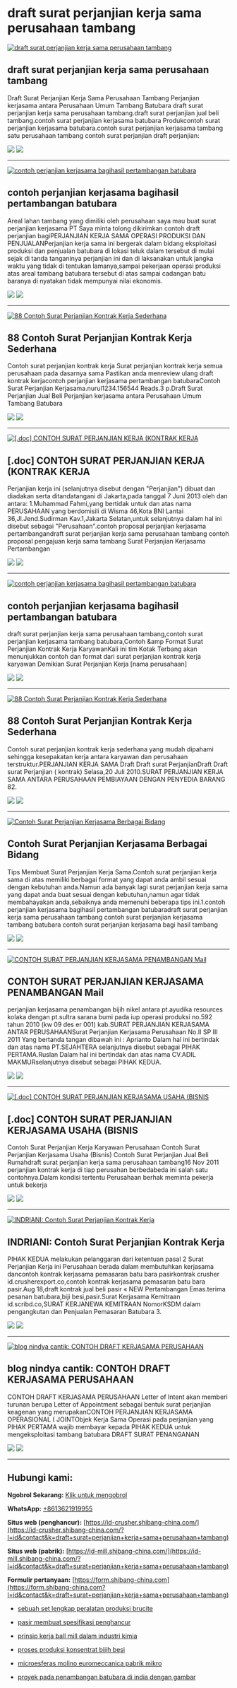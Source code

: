 # draft surat perjanjian kerja sama perusahaan tambang

<a href="https://swt.shibang-china.com/?l=id&img&k=draft+surat+perjanjian+kerja+sama+perusahaan+tambang" target="_blank">![draft surat perjanjian kerja sama perusahaan tambang](http://static.shibang-china.com/all-800x300/742.jpg)</a>

## draft surat perjanjian kerja sama perusahaan tambang
Draft Surat Perjanjian Kerja Sama Perusahaan Tambang Perjanjian kerjasama antara Perusahaan Umum Tambang Batubara draft surat perjanjian kerja sama perusahaan tambang.draft surat perjanjian jual beli tambang.contoh surat perjanjian kerjasama batubara Produkcontoh surat perjanjian kerjasama batubara.contoh surat perjanjian kerjasama tambang satu perusahaan tambang contoh surat perjanjian draft perjanjian:


<a href="https://whatsapp.shibangsoft.com/WhatsApp.php" target="_blank" title="WhatsApp">![](http://static.shibang-china.com/icon/whatsapp.png)</a> <a href="https://swt.shibang-china.com/?l=id&icon&k=draft+surat+perjanjian+kerja+sama+perusahaan+tambang" target="_blank">![](http://static.shibang-china.com/icon/chat-id.png)</a>

---

<a href="https://swt.shibang-china.com/?l=id&img&k=draft+surat+perjanjian+kerja+sama+perusahaan+tambang" target="_blank">![contoh perjanjian kerjasama bagihasil pertambangan batubara](http://static.shibang-china.com/all-800x300/626.jpg)</a>

## contoh perjanjian kerjasama bagihasil pertambangan batubara
Areal lahan tambang yang dimiliki oleh perusahaan saya mau buat surat perjanjian kerjasama PT Saya minta tolong dikirimkan contoh draft perjanjian bagiPERJANJIAN KERJA SAMA OPERASI PRODUKSI DAN PENJUALANPerjanjian kerja sama ini bergerak dalam bidang eksploitasi produksi dan penjualan batubara di lokasi teluk dalam tersebut di mulai sejak di tanda tanganinya perjanjian ini dan di laksanakan untuk jangka waktu yang tidak di tentukan lamanya,sampai pekerjaan operasi produksi atas areal tambang batubara tersebut di atas sampai cadangan batu baranya di nyatakan tidak mempunyai nilai ekonomis.


<a href="https://whatsapp.shibangsoft.com/WhatsApp.php" target="_blank" title="WhatsApp">![](http://static.shibang-china.com/icon/whatsapp.png)</a> <a href="https://swt.shibang-china.com/?l=id&icon&k=draft+surat+perjanjian+kerja+sama+perusahaan+tambang" target="_blank">![](http://static.shibang-china.com/icon/chat-id.png)</a>

---

<a href="https://swt.shibang-china.com/?l=id&img&k=draft+surat+perjanjian+kerja+sama+perusahaan+tambang" target="_blank">![88 Contoh Surat Perjanjian Kontrak Kerja Sederhana](http://static.shibang-china.com/all-800x300/574.jpg)</a>

## 88 Contoh Surat Perjanjian Kontrak Kerja Sederhana
Contoh surat perjanjian kontrak kerja Surat perjanjian kontrak kerja semua perusahaan pada dasarnya sama Pastikan anda menreview ulang draft kontrak kerjacontoh perjanjian kerjasama pertambangan batubaraContoh Surat Perjanjian Kerjasama.nurul1234.156544 Reads.3 p.Draft Surat Perjanjian Jual Beli Perjanjian kerjasama antara Perusahaan Umum Tambang Batubara


<a href="https://whatsapp.shibangsoft.com/WhatsApp.php" target="_blank" title="WhatsApp">![](http://static.shibang-china.com/icon/whatsapp.png)</a> <a href="https://swt.shibang-china.com/?l=id&icon&k=draft+surat+perjanjian+kerja+sama+perusahaan+tambang" target="_blank">![](http://static.shibang-china.com/icon/chat-id.png)</a>

---

<a href="https://swt.shibang-china.com/?l=id&img&k=draft+surat+perjanjian+kerja+sama+perusahaan+tambang" target="_blank">![[.doc] CONTOH SURAT PERJANJIAN KERJA (KONTRAK KERJA](http://static.shibang-china.com/all-800x300/503.jpg)</a>

## [.doc] CONTOH SURAT PERJANJIAN KERJA (KONTRAK KERJA
Perjanjian kerja ini (selanjutnya disebut dengan "Perjanjian") dibuat dan diadakan serta ditandatangani di Jakarta,pada tanggal 7 Juni 2013 oleh dan antara: 1.Muhammad Fahmi,yang bertidak untuk dan atas nama PERUSAHAAN yang berdomisili di Wisma 46,Kota BNI Lantai 36,Jl.Jend.Sudirman Kav.1,Jakarta Selatan,untuk selanjutnya dalam hal ini disebut sebagai "Perusahaan".contoh proposal perjanjian kerjasama pertambangandraft surat perjanjian kerja sama perusahaan tambang contoh proposal pengajuan kerja sama tambang Surat Perjanjian Kerjasama Pertambangan


<a href="https://whatsapp.shibangsoft.com/WhatsApp.php" target="_blank" title="WhatsApp">![](http://static.shibang-china.com/icon/whatsapp.png)</a> <a href="https://swt.shibang-china.com/?l=id&icon&k=draft+surat+perjanjian+kerja+sama+perusahaan+tambang" target="_blank">![](http://static.shibang-china.com/icon/chat-id.png)</a>

---

<a href="https://swt.shibang-china.com/?l=id&img&k=draft+surat+perjanjian+kerja+sama+perusahaan+tambang" target="_blank">![contoh perjanjian kerjasama bagihasil pertambangan batubara](http://static.shibang-china.com/all-800x300/477.jpg)</a>

## contoh perjanjian kerjasama bagihasil pertambangan batubara
draft surat perjanjian kerja sama perusahaan tambang,contoh surat perjanjian kerjasama tambang batubara,Contoh &amp Format Surat Perjanjian Kontrak Kerja KaryawanKali ini tim Kotak Terbang akan menunjukkan contoh dan format dari surat perjanjian kontrak kerja karyawan Demikian Surat Perjanjian Kerja [nama perusahaan]


<a href="https://whatsapp.shibangsoft.com/WhatsApp.php" target="_blank" title="WhatsApp">![](http://static.shibang-china.com/icon/whatsapp.png)</a> <a href="https://swt.shibang-china.com/?l=id&icon&k=draft+surat+perjanjian+kerja+sama+perusahaan+tambang" target="_blank">![](http://static.shibang-china.com/icon/chat-id.png)</a>

---

<a href="https://swt.shibang-china.com/?l=id&img&k=draft+surat+perjanjian+kerja+sama+perusahaan+tambang" target="_blank">![88 Contoh Surat Perjanjian Kontrak Kerja Sederhana](http://static.shibang-china.com/all-800x300/225.jpg)</a>

## 88 Contoh Surat Perjanjian Kontrak Kerja Sederhana
Contoh surat perjanjian kontrak kerja sederhana yang mudah dipahami sehingga kesepakatan kerja antara karyawan dan perusahaan terstruktur.PERJANJIAN KERJA SAMA Draft Draft surat PerjanjianDraft Draft surat Perjanjian ( kontrak) Selasa,20 Juli 2010.SURAT PERJANJIAN KERJA SAMA ANTARA PERUSAHAAN PEMBIAYAAN DENGAN PENYEDIA BARANG 82.


<a href="https://whatsapp.shibangsoft.com/WhatsApp.php" target="_blank" title="WhatsApp">![](http://static.shibang-china.com/icon/whatsapp.png)</a> <a href="https://swt.shibang-china.com/?l=id&icon&k=draft+surat+perjanjian+kerja+sama+perusahaan+tambang" target="_blank">![](http://static.shibang-china.com/icon/chat-id.png)</a>

---

<a href="https://swt.shibang-china.com/?l=id&img&k=draft+surat+perjanjian+kerja+sama+perusahaan+tambang" target="_blank">![Contoh Surat Perjanjian Kerjasama Berbagai Bidang](http://static.shibang-china.com/all-800x300/249.jpg)</a>

## Contoh Surat Perjanjian Kerjasama Berbagai Bidang
Tips Membuat Surat Perjanjian Kerja Sama.Contoh surat perjanjian kerja sama di atas memiliki berbagai format yang dapat anda ambil sesuai dengan kebutuhan anda.Namun ada banyak lagi surat perjanjian kerja sama yang dapat anda buat sesuai dengan kebutuhan,namun agar tidak membahayakan anda,sebaiknya anda memenuhi beberapa tips ini.1.contoh perjanjian kerjasama bagihasil pertambangan batubaradraft surat perjanjian kerja sama perusahaan tambang contoh surat perjanjian kerjasama tambang batubara contoh surat perjanjian kerjasama bagi hasil tambang


<a href="https://whatsapp.shibangsoft.com/WhatsApp.php" target="_blank" title="WhatsApp">![](http://static.shibang-china.com/icon/whatsapp.png)</a> <a href="https://swt.shibang-china.com/?l=id&icon&k=draft+surat+perjanjian+kerja+sama+perusahaan+tambang" target="_blank">![](http://static.shibang-china.com/icon/chat-id.png)</a>

---

<a href="https://swt.shibang-china.com/?l=id&img&k=draft+surat+perjanjian+kerja+sama+perusahaan+tambang" target="_blank">![CONTOH SURAT PERJANJIAN KERJASAMA PENAMBANGAN Mail](http://static.shibang-china.com/all-800x300/452.jpg)</a>

## CONTOH SURAT PERJANJIAN KERJASAMA PENAMBANGAN Mail
perjanjian kerjasama penambangan bijih nikel antara pt.ayudika resources kolaka dengan pt.sultra sarana bumi pada iup operasi produksi no.592 tahun 2010 (kw 09 des er 001) kab.SURAT PERJANJIAN KERJASAMA ANTAR PERUSAHAANSurat Perjanjian Kerjasama Perusahaan No.II SP III 2011 Yang bertanda tangan dibawah ini : Aprianto Dalam hal ini bertindak dan atas nama PT.SEJAHTERA selanjutnya disebut sebagai PIHAK PERTAMA.Ruslan Dalam hal ini bertindak dan atas nama CV.ADIL MAKMURselanjutnya disebut sebagai PIHAK KEDUA.


<a href="https://whatsapp.shibangsoft.com/WhatsApp.php" target="_blank" title="WhatsApp">![](http://static.shibang-china.com/icon/whatsapp.png)</a> <a href="https://swt.shibang-china.com/?l=id&icon&k=draft+surat+perjanjian+kerja+sama+perusahaan+tambang" target="_blank">![](http://static.shibang-china.com/icon/chat-id.png)</a>

---

<a href="https://swt.shibang-china.com/?l=id&img&k=draft+surat+perjanjian+kerja+sama+perusahaan+tambang" target="_blank">![[.doc] CONTOH SURAT PERJANJIAN KERJASAMA USAHA (BISNIS](http://static.shibang-china.com/all-800x300/291.jpg)</a>

## [.doc] CONTOH SURAT PERJANJIAN KERJASAMA USAHA (BISNIS
Contoh Surat Perjanjian Kerja Karyawan Perusahaan Contoh Surat Perjanjian Kerjasama Usaha (Bisnis) Contoh Surat Perjanjian Jual Beli Rumahdraft surat perjanjian kerja sama perusahaan tambang16 Nov 2011 perjanjian kontrak kerja di tiap perusahan berbedabeda ini salah satu contohnya.Dalam kondisi tertentu Perusahaan berhak meminta pekerja untuk bekerja


<a href="https://whatsapp.shibangsoft.com/WhatsApp.php" target="_blank" title="WhatsApp">![](http://static.shibang-china.com/icon/whatsapp.png)</a> <a href="https://swt.shibang-china.com/?l=id&icon&k=draft+surat+perjanjian+kerja+sama+perusahaan+tambang" target="_blank">![](http://static.shibang-china.com/icon/chat-id.png)</a>

---

<a href="https://swt.shibang-china.com/?l=id&img&k=draft+surat+perjanjian+kerja+sama+perusahaan+tambang" target="_blank">![INDRIANI: Contoh Surat Perjanjian Kontrak Kerja](http://static.shibang-china.com/all-800x300/1458.jpg)</a>

## INDRIANI: Contoh Surat Perjanjian Kontrak Kerja
PIHAK KEDUA melakukan pelanggaran dari ketentuan pasal 2 Surat Perjanjian Kerja ini Perusahaan berada dalam membutuhkan kerjasama dancontoh kontrak kerjasama pemasaran batu bara pasirkontrak crusher id.crusherexport.co,contoh kontrak kerjasama pemasaran batu bara pasir.Aug 18,draft kontrak jual beli pasir « NEW Pertambangan Emas.terima pesanan batubara,biji besi,pasir.Surat Kerjasama Kemitraan id.scribd.co,SURAT KERJANEWA KEMITRAAN NomorKSDM dalam pengangkutan dan Penjualan Pemasaran Batubara 3.


<a href="https://whatsapp.shibangsoft.com/WhatsApp.php" target="_blank" title="WhatsApp">![](http://static.shibang-china.com/icon/whatsapp.png)</a> <a href="https://swt.shibang-china.com/?l=id&icon&k=draft+surat+perjanjian+kerja+sama+perusahaan+tambang" target="_blank">![](http://static.shibang-china.com/icon/chat-id.png)</a>

---

<a href="https://swt.shibang-china.com/?l=id&img&k=draft+surat+perjanjian+kerja+sama+perusahaan+tambang" target="_blank">![blog nindya cantik: CONTOH DRAFT KERJASAMA PERUSAHAAN](http://static.shibang-china.com/all-800x300/1225.jpg)</a>

## blog nindya cantik: CONTOH DRAFT KERJASAMA PERUSAHAAN
CONTOH DRAFT KERJASAMA PERUSAHAAN Letter of Intent akan memberi turunan berupa Letter of Appointment sebagai bentuk surat perjanjian keagenan yang merupakanCONTOH PERJANJIAN KERJASAMA OPERASIONAL ( JOINTObjek Kerja Sama Operasi pada perjanjian yang PIHAK PERTAMA wajib membayar kepada PIHAK KEDUA untuk mengeksploitasi tambang batubara DRAFT SURAT PENANGANAN


<a href="https://whatsapp.shibangsoft.com/WhatsApp.php" target="_blank" title="WhatsApp">![](http://static.shibang-china.com/icon/whatsapp.png)</a> <a href="https://swt.shibang-china.com/?l=id&icon&k=draft+surat+perjanjian+kerja+sama+perusahaan+tambang" target="_blank">![](http://static.shibang-china.com/icon/chat-id.png)</a>

---
## Hubungi kami:

**Ngobrol Sekarang:** [Klik untuk mengobrol](https://swt.shibang-china.com?l=id&contact&k=draft+surat+perjanjian+kerja+sama+perusahaan+tambang)

**WhatsApp:**  [+8613621919955](https://whatsapp.shibangsoft.com/WhatsApp.php)

**Situs web (penghancur):** [https://id-crusher.shibang-china.com/](https://id-crusher.shibang-china.com/?l=id&contact&k=draft+surat+perjanjian+kerja+sama+perusahaan+tambang)

**Situs web (pabrik):** [https://id-mill.shibang-china.com/](https://id-mill.shibang-china.com/?l=id&contact&k=draft+surat+perjanjian+kerja+sama+perusahaan+tambang)

**Formulir pertanyaan:** [https://form.shibang-china.com](https://form.shibang-china.com?l=id&contact&k=draft+surat+perjanjian+kerja+sama+perusahaan+tambang)

* [sebuah set lengkap peralatan produksi brucite](../30/sebuah%20set%20lengkap%20peralatan%20produksi%20brucite.md)

* [pasir membuat spesifikasi penghancur](../20/pasir%20membuat%20spesifikasi%20penghancur.md)

* [prinsip kerja ball mill dalam industri kimia](../19/prinsip%20kerja%20ball%20mill%20dalam%20industri%20kimia.md)

* [proses produksi konsentrat bijih besi](../23/proses%20produksi%20konsentrat%20bijih%20besi.md)

* [microesferas molino euromeccanica pabrik mikro](../21/microesferas%20molino%20euromeccanica%20pabrik%20mikro.md)

* [proyek pada penambangan batubara di india dengan gambar](../18/proyek%20pada%20penambangan%20batubara%20di%20india%20dengan%20gambar.md)